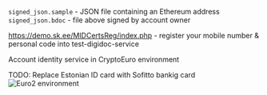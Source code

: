 `signed_json.sample` - JSON file containing an Ethereum address
`signed_json.bdoc` - file above signed by account owner


https://demo.sk.ee/MIDCertsReg/index.php - register your mobile number & personal code into test-digidoc-service

Account identity service in  CryptoEuro environment

TODO: Replace Estonian ID card with Sofitto bankig card 
![Euro2 environment](https://github.com/cryptofiat/contract/raw/master/eth-eur-0-41.png)
